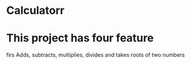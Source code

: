 # Calculatorr
# This project has four feature
firs Adds, subtracts, multiplies, divides and takes roots of two numbers
